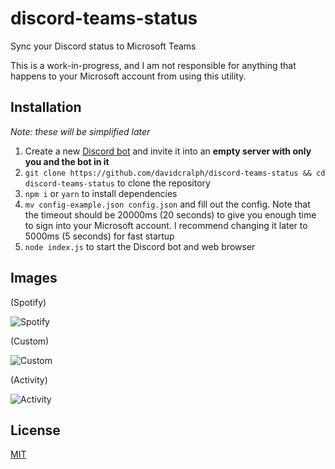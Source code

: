 # discord-teams-status
Sync your Discord status to Microsoft Teams

This is a work-in-progress, and I am not responsible for anything that happens to your Microsoft account from using this utility.

## Installation
*Note: these will be simplified later*
1. Create a new [Discord bot](https://discordpy.readthedocs.io/en/stable/discord.html) and invite it into an **empty server with only you and the bot in it**
2. ``git clone https://github.com/davidcralph/discord-teams-status && cd discord-teams-status`` to clone the repository
3. ``npm i`` or ``yarn`` to install dependencies
4. ``mv config-example.json config.json`` and fill out the config. Note that the timeout should be 20000ms (20 seconds) to give you enough time to sign into your Microsoft account. I recommend changing it later to 5000ms (5 seconds) for fast startup
5. ``node index.js`` to start the Discord bot and web browser

## Images
(Spotify)

![Spotify](https://cdn.discordapp.com/attachments/701854785946517558/905119925444706304/unknown.png)

(Custom)

![Custom](https://cdn.discordapp.com/attachments/701854785946517558/905120451154571354/unknown.png)

(Activity)

![Activity](https://cdn.discordapp.com/attachments/701854785946517558/905127851454513262/unknown.png)

## License
[MIT](LICENSE)
